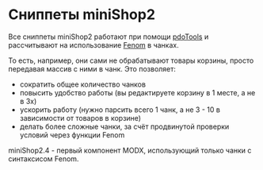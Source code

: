 
# Cниппеты miniShop2

Все сниппеты miniShop2 работают при помощи [pdoTools][1] и рассчитывают на использование [Fenom][2] в чанках.

То есть, например, они сами не обрабатывают товары корзины, просто передавая массив с ними в чанк.
Это позволяет:

- сократить общее количество чанков
- повысить удобство работы (вы редактируете корзину в 1 месте, а не в 3х)
- ускорить работу (нужно парсить всего 1 чанк, а не 3 - 10 в зависимости от товаров в корзине)
- делать более сложные чанки, за счёт продвинутой проверки условий через функции Fenom

miniShop2.4 - первый компонент MODX, использующий только чанки с синтаксисом Fenom.

[1]: /components/01_pdoTools
[2]: /components/01_pdoTools/03_Парсер.md
